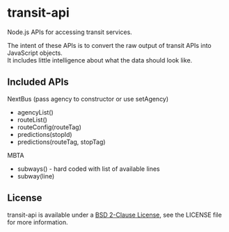 transit-api
===========

Node.js APIs for accessing transit services.

The intent of these APIs is to convert the raw output of transit APIs into JavaScript objects.  
It includes little intelligence about what the data should look like.

## Included APIs

NextBus (pass agency to constructor or use setAgency)
- agencyList()
- routeList()
- routeConfig(routeTag)
- predictions(stopId)
- predictions(routeTag, stopTag)

MBTA
- subways() - hard coded with list of available lines
- subway(line)


## License

transit-api is available under a [BSD 2-Clause License][bsd-2], see the LICENSE file for more information.

[bsd-2]:        http://www.opensource.org/licenses/BSD-2-Clause